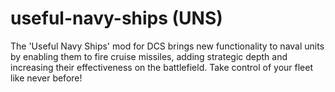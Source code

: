 # useful-navy-ships (UNS)
The 'Useful Navy Ships' mod for DCS brings new functionality to naval units by enabling them to fire cruise missiles, adding strategic depth and increasing their effectiveness on the battlefield. Take control of your fleet like never before!
